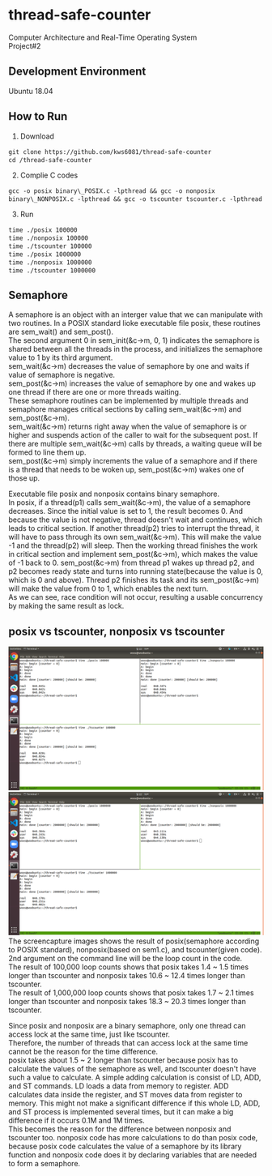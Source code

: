 # thread-safe-counter
Computer Architecture and Real-Time Operating System  
Project#2  

## Development Environment  
Ubuntu 18.04  

## How to Run
1. Download  
```
git clone https://github.com/kws6081/thread-safe-counter  
cd /thread-safe-counter  
```

2. Complie C codes
```
gcc -o posix binary\_POSIX.c -lpthread && gcc -o nonposix binary\_NONPOSIX.c -lpthread && gcc -o tscounter tscounter.c -lpthread  
```

3. Run
```
time ./posix 100000  
time ./nonposix 100000  
time ./tscounter 100000  
time ./posix 1000000  
time ./nonposix 1000000  
time ./tscounter 1000000  
```

## Semaphore
A semaphore is an object with an interger value that we can manipulate with two routines. In a POSIX standard lioke executable file posix, these routines are sem\_wait() and sem\_post().  
The second argument 0 in sem\_init(&c->m, 0, 1) indicates the semaphore is shared between all the threads in the process, and initializes the semaphore value to 1 by its third argument.  
sem\_wait(&c->m) decreases the value of semaphore by one and waits if value of semaphore is negative.  
sem\_post(&c->m) increases the value of semaphore by one and wakes up one thread if there are one or more threads waiting.  
These semaphore routines can be implemented by multiple threads and semaphore manages critical sections by calling sem\_wait(&c->m) and sem\_post(&c->m).  
sem\_wait(&c->m) returns right away when the value of semaphore is or higher and suspends action of the caller to wait for the subsequent post. If there are multiple sem\_wait(&c->m) calls by threads, a waiting queue will be formed to line them up.  
sem\_post(&c->m) simply increments the value of a semaphore and if there is a thread that needs to be woken up, sem\_post(&c->m) wakes one of those up.  


Executable file posix and nonposix contains binary semaphore.  
In posix, if a thread(p1) calls sem\_wait(&c->m), the value of a semaphore decreases. Since the initial value is set to 1, the result becomes 0. And because the value is not negative, thread doesn't wait and continues, which leads to critical section. If another thread(p2) tries to interrupt the thread, it will have to pass through its own sem\_wait(&c->m). This will make the value -1 and the thread(p2) will sleep.
Then the working thread finishes the work in critical section and implement sem\_post(&c->m), which makes the value of -1 back to 0. 
sem\_post(&c->m) from thread p1 wakes up thread p2, and p2 becomes ready state and turns into running state(because the value is 0, which is 0 and above). Thread p2 finishes its task and its sem\_post(&c->m) will make the value from 0 to 1, which enables the next turn.  
As we can see, race condition will not occur, resulting a usable concurrency by making the same result as lock.  

## posix vs tscounter, nonposix vs tscounter 
![0.1M](https://github.com/kws6081/thread-safe-counter/blob/main/images/0.1M/1.png)  
![1M](https://github.com/kws6081/thread-safe-counter/blob/main/images/1M/4.png)  
The screencapture images shows the result of posix(semaphore according to POSIX standard), nonposix(based on sem1.c), and tscounter(given code).  
2nd argument on the command line will be the loop count in the code.  
The result of 100,000 loop counts shows that posix takes 1.4 ~ 1.5 times longer than tscounter and nonposix takes 10.6 ~ 12.4 times longer than tscounter.  
The result of 1,000,000 loop counts shows that posix takes 1.7 ~ 2.1 times longer than tscounter and nonposix takes 18.3 ~ 20.3 times longer than tscounter.  

Since posix and nonposix are a binary semaphore, only one thread can access lock at the same time, just like tscounter.  
Therefore, the number of threads that can access lock at the same time cannot be the reason for the time difference.  
posix takes about 1.5 ~ 2 longer than tscounter because posix has to calculate the values of the semaphore as well, and tscounter doesn't have such a value to calculate. A simple adding calculation is consist of LD, ADD, and ST commands. LD loads a data from memory to register. ADD calculates data inside the register, and ST moves data from register to memory. This might not make a significant difference if this whole LD, ADD, and ST process is implemented several times, but it can make a big difference if it occurs 0.1M and 1M times.  
This becomes the reason for the difference between nonposix and tscounter too. nonposix code has more calculations to do than posix code, because posix code calculates the value of a semaphore by its library function and nonposix code does it by declaring variables that are needed to form a semaphore.  
